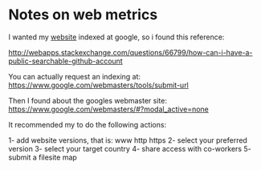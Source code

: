 # Notes on web metrics

I wanted my [website](https://sergiocollado.github.io/) indexed at google, so i found this reference:

http://webapps.stackexchange.com/questions/66799/how-can-i-have-a-public-searchable-github-account

You can actually request an indexing at: https://www.google.com/webmasters/tools/submit-url

Then I found about the googles webmaster site:  https://www.google.com/webmasters/#?modal_active=none

It recommended my to do the following actions:

1- add website versions, that is: www http https
2- select your preferred version
3- select your target country
4- share access with co-workers
5- submit a filesite map

